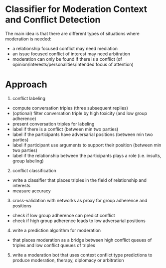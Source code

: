 # Classifier for Moderation Context and Conflict Detection

The main idea is that there are different types of situations where moderation is needed:
- a relationship focused conflict may need mediation
- an issue focused conflict of interest may need arbitration
- moderation can only be found if there is a conflict (of opinion/interests/personalities/intended focus of attention)

# Approach

1. conflict labeling
- compute conversation triples (three subsequent replies)
- (optional) filter conversation triple by high toxicity (and low group adherence)
- present conversation triples  for labeling
- label if there is a conflict (between min two parties)
- label if the participants have adversarial positions (between min two parties)
- label if participant use arguments to support their position (between min two parties)
- label if the relationship between the participants plays a role (i.e. insults, group labeling)

2. conflict classification
- write a classifier that places triples in the field of relationship and interests
- measure accuracy

3. cross-validation with networks as proxy for group adherence and positions
- check if low group adherence can predict conflict
- check if high group adherence leads to low adversarial positions

4. write a prediction algorithm for moderation
- that places moderation as a bridge between high conflict queues of triples and low conflict queues of triples
5. write a moderation bot that uses context conflict type predictions to produce moderation, therapy, diplomacy or arbitration
